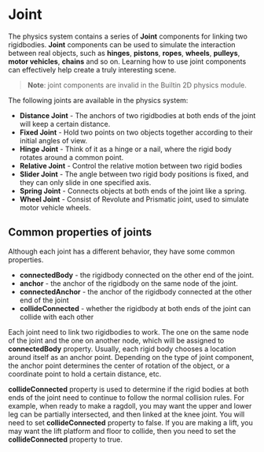 # Joint

The physics system contains a series of __Joint__ components for linking two rigidbodies. **Joint** components can be used to simulate the interaction between real objects, such as __hinges__, __pistons__, __ropes__, __wheels__, __pulleys__, __motor vehicles__, __chains__ and so on. Learning how to use joint components can effectively help create a truly interesting scene.

> __Note__: joint components are invalid in the Builtin 2D physics module.

The following joints are available in the physics system:

- __Distance Joint__ - The anchors of two rigidbodies at both ends of the joint will keep a certain distance.
- __Fixed Joint__ - Hold two points on two objects together according to their initial angles of view.
- __Hinge Joint__ - Think of it as a hinge or a nail, where the rigid body rotates around a common point.
- __Relative Joint__ - Control the relative motion between two rigid bodies
- __Slider Joint__ - The angle between two rigid body positions is fixed, and they can only slide in one specified axis.
- __Spring Joint__ - Connects objects at both ends of the joint like a spring.
- __Wheel Joint__ - Consist of Revolute and Prismatic joint, used to simulate motor vehicle wheels.

## Common properties of joints

Although each joint has a different behavior, they have some common properties.

- __connectedBody__ - the rigidbody connected on the other end of the joint.
- __anchor__ - the anchor of the rigidbody on the same node of the joint.
- __connectedAnchor__ - the anchor of the rigidbody connected at the other end of the joint
- __collideConnected__ - whether the rigidbody at both ends of the joint can collide with each other

Each joint need to link two rigidbodies to work. The one on the same node of the joint and the one on another node, which will be assigned to **connectedBody** property. Usually, each rigid body chooses a location around itself as an anchor point. Depending on the type of joint component, the anchor point determines the center of rotation of the object, or a coordinate point to hold a certain distance, etc.

**collideConnected** property is used to determine if the rigid bodies at both ends of the joint need to continue to follow the normal collision rules. For example, when ready to make a ragdoll, you may want the upper and lower leg can be partially intersected, and then linked at the knee joint. You will need to set **collideConnected** property to false. If you are making a lift, you may want the lift platform and floor to collide, then you need to set the **collideConnected** property to true.
